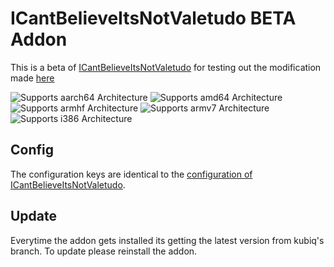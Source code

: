 # ICantBelieveItsNotValetudo BETA Addon

This is a beta of [ICantBelieveItsNotValetudo](https://github.com/Hypfer/ICantBelieveItsNotValetudo) for testing out the modification made [here](https://github.com/Hypfer/ICantBelieveItsNotValetudo/pull/33)

![Supports aarch64 Architecture][aarch64-shield] ![Supports amd64 Architecture][amd64-shield] ![Supports armhf Architecture][armhf-shield] ![Supports armv7 Architecture][armv7-shield] ![Supports i386 Architecture][i386-shield]

## Config

The configuration keys are identical to the [configuration of ICantBelieveItsNotValetudo](https://github.com/Hypfer/ICantBelieveItsNotValetudo/blob/master/README.md).

## Update

Everytime the addon gets installed its getting the latest version from kubiq's branch. To update please reinstall the addon.

[aarch64-shield]: https://img.shields.io/badge/aarch64-yes-green.svg
[amd64-shield]: https://img.shields.io/badge/amd64-yes-green.svg
[armhf-shield]: https://img.shields.io/badge/armhf-yes-green.svg
[armv7-shield]: https://img.shields.io/badge/armv7-yes-green.svg
[i386-shield]: https://img.shields.io/badge/i386-yes-green.svg
